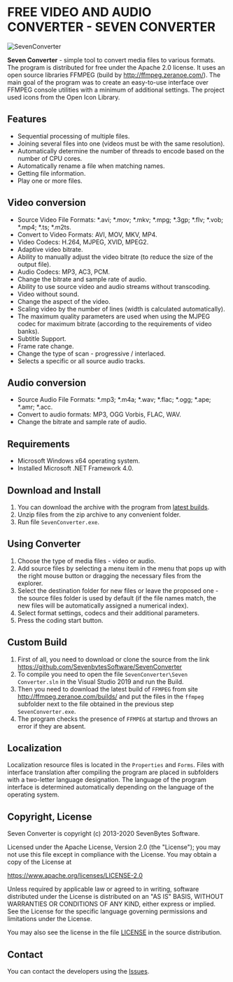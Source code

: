 ﻿# FREE VIDEO AND AUDIO CONVERTER - SEVEN CONVERTER
 
 ![SevenConverter](https://raw.githubusercontent.com/SevenbytesSoftware/SevenConverter/master/assets/SevenConverter.PNG)

**Seven Converter** - simple tool to convert media files to various formats. The program is distributed for free under the Apache 2.0 license. It uses an open source libraries FFMPEG (build by http://ffmpeg.zeranoe.com/). The main goal of the program was to create an easy-to-use interface over FFMPEG console utilities with a minimum of additional settings. The project used icons from the Open Icon Library.

## Features

- Sequential processing of multiple files.
- Joining several files into one (videos must be with the same resolution).
- Automatically determine the number of threads to encode based on the number of CPU cores.
- Automatically rename a file when matching names.
- Getting file information.
- Play one or more files.

## Video conversion

- Source Video File Formats: *.avi; *.mov; *.mkv; *.mpg; *.3gp; *.flv; *.vob; *.mp4; *.ts; *.m2ts.
- Convert to Video Formats: AVI, MOV, MKV, MP4.
- Video Codecs: H.264, MJPEG, XVID, MPEG2.
- Adaptive video bitrate.
- Ability to manually adjust the video bitrate (to reduce the size of the output file).
- Audio Codecs: MP3, AC3, PCM.
- Change the bitrate and sample rate of audio.
- Ability to use source video and audio streams without transcoding.
- Video without sound.
- Change the aspect of the video.
- Scaling video by the number of lines (width is calculated automatically).
- The maximum quality parameters are used when using the MJPEG codec for maximum bitrate (according to the requirements of video banks).
- Subtitle Support.
- Frame rate change.
- Change the type of scan - progressive / interlaced.
- Selects a specific or all source audio tracks.

## Audio conversion

- Source Audio File Formats: *.mp3; *.m4a; *.wav; *.flac; *.ogg; *.ape; *.amr; *.acc.
- Convert to audio formats: MP3, OGG Vorbis, FLAC, WAV.
- Change the bitrate and sample rate of audio.

## Requirements

- Microsoft Windows x64 operating system.
- Installed Microsoft .NET Framework 4.0.

## Download and Install

1. You can download the archive with the program from [latest builds](https://github.com/SevenbytesSoftware/SevenConverter/releases/latest).
2. Unzip files from the zip archive to any convenient folder.
3. Run file `SevenConverter.exe`.

## Using Converter

1. Choose the type of media files - video or audio.
2. Add source files by selecting a menu item in the menu that pops up with the right mouse button or dragging the necessary files from the explorer.
3. Select the destination folder for new files or leave the proposed one - the source files folder is used by default (if the file names match, the new files will be automatically assigned a numerical index).
4. Select format settings, codecs and their additional parameters.
5. Press the coding start button.

## Custom Build

1. First of all, you need to download or clone the source from the link https://github.com/SevenbytesSoftware/SevenConverter
2. To compile you need to open the file `SevenConverter\Seven Converter.sln` in the Visual Studio 2019 and run the Build.
3. Then you need to download the latest build of `FFMPEG` from site http://ffmpeg.zeranoe.com/builds/ and put the files in the `ffmpeg` subfolder next to the file obtained in the previous step `SevenConverter.exe`.
4. The program checks the presence of `FFMPEG` at startup and throws an error if they are absent.

## Localization

Localization resource files is located in the `Properties` and `Forms`.
Files with interface translation after compiling the program are placed in subfolders with a two-letter language designation.
The language of the program interface is determined automatically depending on the language of the operating system.

## Copyright, License

Seven Converter is copyright (c) 2013-2020 SevenBytes Software.

Licensed under the Apache License, Version 2.0 (the "License"); you may not use this file except in compliance with the License. You may obtain a copy of the License at

https://www.apache.org/licenses/LICENSE-2.0

Unless required by applicable law or agreed to in writing, software distributed under the License is distributed on an "AS IS" BASIS, WITHOUT WARRANTIES OR CONDITIONS OF ANY KIND, either express or implied. See the License for the specific language governing permissions and limitations under the License.

You may also see the license in the file [LICENSE](https://github.com/SevenbytesSoftware/SevenConverter/blob/master/LICENSE) in the source distribution.

## Contact

You can contact the developers using the [Issues](https://github.com/SevenbytesSoftware/SevenConverter/issues).
